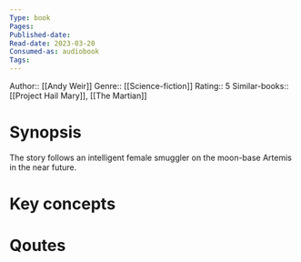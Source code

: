```yaml
---
Type: book
Pages: 
Published-date:
Read-date: 2023-03-20
Consumed-as: audiobook
Tags: 
---
```

Author:: [[Andy Weir]]
Genre:: [[Science-fiction]]
Rating:: 5
Similar-books::  [[Project Hail Mary]], [[The Martian]]

# Synopsis
The story follows an intelligent female smuggler on the moon-base Artemis in the near future. 

# Key concepts


# Qoutes


